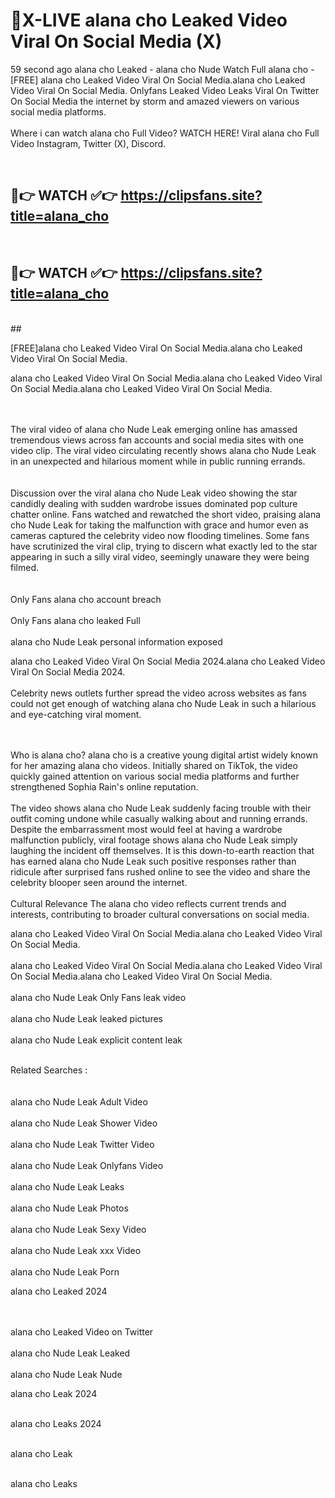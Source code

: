 # 🔴X-LIVE alana cho Leaked Video Viral On Social Media (X)<br>


59 second ago alana cho Leaked  - alana cho Nude  Watch Full alana cho - [FREE] alana cho Leaked Video Viral On Social Media.alana cho Leaked Video Viral On Social Media.   Onlyfans Leaked Video Leaks Viral On Twitter On Social Media the internet by storm and amazed viewers on various social media platforms. <br><br>
Where i can watch alana cho Full Video? WATCH HERE! Viral alana cho Full Video Instagram, Twitter (X), Discord. <br>


 <br>

##  🔴👉 WATCH ✅👉  <a href="https://clipsfans.site?title=alana_cho&ref=git">https://clipsfans.site?title=alana_cho</a> <br>
  <br>

##  🔴👉 WATCH ✅👉  <a href="https://clipsfans.site?title=alana_cho&ref=git">https://clipsfans.site?title=alana_cho</a> <br>
  <br>
  ##



[FREE]alana cho Leaked Video Viral On Social Media.alana cho Leaked Video Viral On Social Media. <br>

alana cho Leaked Video Viral On Social Media.alana cho Leaked Video Viral On Social Media.alana cho Leaked Video Viral On Social Media. <br>


  <br>

  <br>
The viral video of alana cho Nude Leak emerging online has amassed tremendous views across fan accounts and social media sites with one video clip. The viral video circulating recently shows alana cho Nude Leak in an unexpected and hilarious moment while in public running errands.<br>
<br>


<br>
Discussion over the viral alana cho Nude Leak video showing the star candidly dealing with sudden wardrobe issues dominated pop culture chatter online. Fans watched and rewatched the short video, praising alana cho Nude Leak for taking the malfunction with grace and humor even as cameras captured the celebrity video now flooding timelines. Some fans have scrutinized the viral clip, trying to discern what exactly led to the star appearing in such a silly viral video, seemingly unaware they were being filmed.<br>
<br>
<br> 
Only Fans alana cho account breach<br>
<br>
Only Fans alana cho leaked Full <br>
<br>
alana cho Nude Leak personal information exposed<br>

alana cho Leaked Video Viral On Social Media 2024.alana cho Leaked Video Viral On Social Media 2024. <br>
<br>
Celebrity news outlets further spread the video across websites as fans could not get enough of watching alana cho Nude Leak in such a hilarious and eye-catching viral moment.<br>
<br>

<br>
Who is alana cho? alana cho is a creative young digital artist widely known for her amazing alana cho videos. Initially shared on TikTok, the video quickly gained attention on various social media platforms and further strengthened Sophia Rain's online reputation.<br>
<br>
The video shows alana cho Nude Leak suddenly facing trouble with their outfit coming undone while casually walking about and running errands. Despite the embarrassment most would feel at having a wardrobe malfunction publicly, viral footage shows alana cho Nude Leak simply laughing the incident off themselves. It is this down-to-earth reaction that has earned alana cho Nude Leak such positive responses rather than ridicule after surprised fans rushed online to see the video and share the celebrity blooper seen around the internet.<br>
<br>
Cultural Relevance The alana cho video reflects current trends and interests, contributing to broader cultural conversations on social media.<br>

alana cho Leaked Video Viral On Social Media.alana cho Leaked Video Viral On Social Media.<br>
<br>
alana cho Leaked Video Viral On Social Media.alana cho Leaked Video Viral On Social Media.alana cho Leaked Video Viral On Social Media.<br>
<br>
alana cho Nude Leak Only Fans leak video<br>
<br>
alana cho Nude Leak leaked pictures<br>
<br>
alana cho Nude Leak explicit content leak<br>


<br>
Related Searches :<br>
<br>

<br>
alana cho Nude Leak Adult Video<br>
<br>
alana cho Nude Leak Shower Video<br>
<br>
alana cho Nude Leak Twitter Video<br>
<br>
alana cho Nude Leak Onlyfans Video<br>
<br>
alana cho Nude Leak Leaks<br>
<br>
alana cho Nude Leak Photos<br>

<br>
alana cho Nude Leak Sexy Video<br>
<br>
alana cho Nude Leak xxx Video<br>
<br>
alana cho Nude Leak Porn<br>

alana cho  Leaked 2024 <br> <br>
<br>

alana cho Leaked Video on Twitter <br>
<br>
alana cho Nude Leak Leaked<br>
<br>
alana cho Nude Leak Nude<br>


alana cho  Leak 2024 <br> <br>



alana cho  Leaks 2024 <br> <br>



 
alana cho  Leak<br> <br>



alana cho  Leaks<br> <br>





</p>




 



</p>










